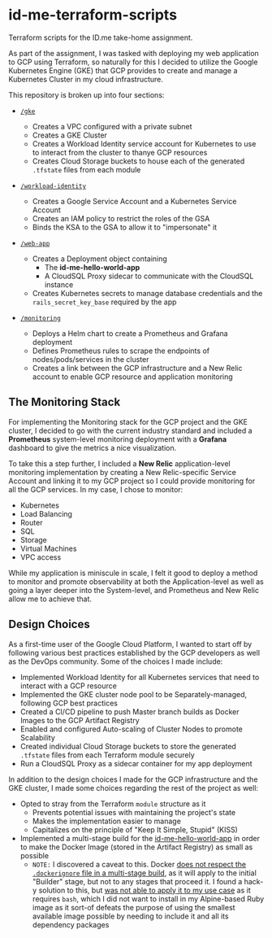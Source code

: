 # id-me-terraform-scripts

Terraform scripts for the ID.me take-home assignment.

As part of the assignment, I was tasked with deploying my web application to GCP using Terraform, so naturally for this I decided to utilize the Google Kubernetes Engine (GKE) that GCP provides to create and manage a Kubernetes Cluster in my cloud infrastructure.

This repository is broken up into four sections:
* [`/gke`](https://github.com/NicholasYamamoto/id-me-terraform-scripts/tree/master/gke)
    * Creates a VPC configured with a private subnet
    * Creates a GKE Cluster
    * Creates a Workload Identity service account for Kubernetes to use to interact from the cluster to thanye GCP resources
    * Creates Cloud Storage buckets to house each of the generated `.tfstate` files from each module

* [`/workload-identity`](https://github.com/NicholasYamamoto/id-me-terraform-scripts/tree/master/workload-identity)
    * Creates a Google Service Account and a Kubernetes Service Account
    * Creates an IAM policy to restrict the roles of the GSA
    * Binds the KSA to the GSA to allow it to "impersonate" it
* [`/web-app`](https://github.com/NicholasYamamoto/id-me-terraform-scripts/tree/master/web-app)
    * Creates a Deployment object containing
        * The **id-me-hello-world-app**
        * A CloudSQL Proxy sidecar to communicate with the CloudSQL instance
    * Creates Kubernetes secrets to manage database credentials and the `rails_secret_key_base` required by the app
* [`/monitoring`](https://github.com/NicholasYamamoto/id-me-terraform-scripts/tree/master/monitoring)
    * Deploys a Helm chart to create a Prometheus and Grafana deployment
    * Defines Prometheus rules to scrape the endpoints of nodes/pods/services in the cluster
    * Creates a link between the GCP infrastructure and a New Relic account to enable GCP resource and application monitoring

## The Monitoring Stack
For implementing the Monitoring stack for the GCP project and the GKE cluster, I decided to go with the current
industry standard and included a **Prometheus** system-level monitoring deployment with a **Grafana** dashboard
to give the metrics a nice visualization.

To take this a step further, I included a **New Relic** application-level monitoring implementation by creating a
New Relic-specific Service Account and linking it to my GCP project so I could provide monitoring for all the GCP
services. In my case, I chose to monitor:
* Kubernetes
* Load Balancing
* Router
* SQL
* Storage
* Virtual Machines
* VPC access

While my application is miniscule in scale, I felt it good to deploy a method to monitor and promote observability at both the Application-level as well as going a layer deeper into the System-level, and Prometheus and New Relic allow me to achieve that.

## Design Choices
As a first-time user of the Google Cloud Platform, I wanted to start off by following various best practices established by the GCP developers as well as the DevOps community. Some of the choices I made include:
* Implemented Workload Identity for all Kubernetes services that need to interact with a GCP resource
* Implemented the GKE cluster node pool to be Separately-managed, following GCP best practices
* Created a CI/CD pipeline to push Master branch builds as Docker Images to the GCP Artifact Registry
* Enabled and configured Auto-scaling of Cluster Nodes to promote Scalability
* Created individual Cloud Storage buckets to store the generated `.tfstate` files from each Terraform module securely
* Run a CloudSQL Proxy as a sidecar container for my app deployment

In addition to the design choices I made for the GCP infrastructure and the GKE cluster, I made some choices regarding the rest of the project as well:
* Opted to stray from the Terraform `module` structure as it
  * Prevents potential issues with maintaining the project's state
  * Makes the implementation easier to manage
  * Capitalizes on the principle of "Keep It Simple, Stupid" (KISS)
* Implemented a multi-stage build for the [id-me-hello-world-app](https://github.com/NicholasYamamoto/id-me-hello-world-app) in order to make the Docker Image (stored in the Artifact Registry) as small as possible
  * `NOTE:` I discovered a caveat to this. Docker [does not respect the `.dockerignore` file in a multi-stage build](https://forums.docker.com/t/dockerignore-in-multi-stage-builds/57169), as it will apply to the initial "Builder" stage, but not to any stages that proceed it. I found a hack-y solution to this, but [was not able to apply it to my use case](https://github.com/moby/moby/issues/33923#issuecomment-1120351433) as it requires `bash`, which I did not want to install in my Alpine-based Ruby image as it sort-of defeats the purpose of using the smallest available image possible by needing to include it and all its dependency packages